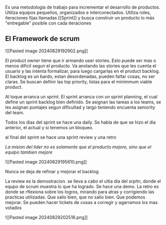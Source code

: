 Es una metodologia de trabajo para incrementar el desarrollo de productos. Utiliza equipos pequeños, organizados e interconectados.
Utiliza roles, iteraciones fijas llamadas [[Sprint]] y busca construir un producto lo más "entregable" posible con cada iteraciones


## El Framework de scrum
![[Pasted image 20240829192902.png]]

El product owner tiene que ir armando user stories. Esto puede ser mas o menos dificil segun el producto. Va anotando las stories que les cuenta el usuario y las intenta formalizar, para luego cargarlas en el product backlog. 
El backlog es un bardo, estan desordenadas, pueden faltar cosas, no ser claras.
Se buscan definir las top priority, listas para el minimmum viable product.

Al toque arranca un sprint. El sprint arranca con un sprint planning, el cual define un sprint backlog bien definido. Se asignan las tareas a los teams, se les asignan puntajes segun dificultad y largo teniendo encuenta seniority del team. 

Todos los dias del sprint se hace una daily. Se habla de que se hizo el dia anterior, el actual y si tenemos un bloqueo. 

al final del sprint se hace una sprint review y una retro 

*La mision del lider no es solamente que el producto mejore, sino que el equipo tambien mejore*


![[Pasted image 20240829195610.png]]

Nunca se deja de refinar y mejorar el backlog

La review es la demostracion. se lleva a cabo el ultia dia del srpitn, donde el equpo de scrum muestra lo que ha logrado. Se hace una demo. 
La retro es donde se rflexiona sobre los logros, mirando para atras y corrigiendo las practicas utilizadas. Que salio bien, que no salio bien. Que podemos mejorar. Se pueden hacer tickets de cosas a corregir y agarramos los mas votados

![[Pasted image 20240829202518.png]]